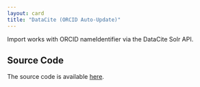 ```yaml
---
layout: card
title: "DataCite (ORCID Auto-Update)"
---
```


Import works with ORCID nameIdentifier via the DataCite Solr API.

## Source Code
The source code is available [here](https://github.com/lagotto/lagotto/blob/master/app/models/agents/datacite_orcid.rb).

